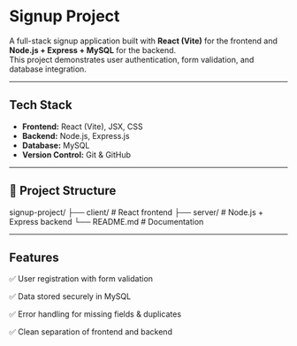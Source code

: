 # Signup Project

A full-stack signup application built with **React (Vite)** for the frontend and **Node.js + Express + MySQL** for the backend.  
This project demonstrates user authentication, form validation, and database integration.

---

##  Tech Stack
- **Frontend:** React (Vite), JSX, CSS
- **Backend:** Node.js, Express.js
- **Database:** MySQL
- **Version Control:** Git & GitHub

---

## 📂 Project Structure
signup-project/
├── client/ # React frontend
├── server/ # Node.js + Express backend
└── README.md # Documentation

---
##  Features

✅ User registration with form validation

✅ Data stored securely in MySQL

✅ Error handling for missing fields & duplicates

✅ Clean separation of frontend and backend

